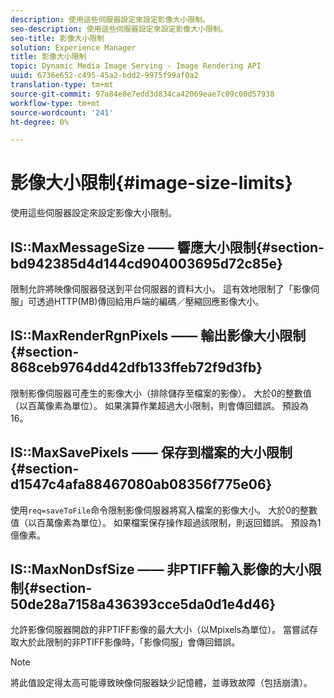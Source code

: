 ```yaml
---
description: 使用這些伺服器設定來設定影像大小限制。
seo-description: 使用這些伺服器設定來設定影像大小限制。
seo-title: 影像大小限制
solution: Experience Manager
title: 影像大小限制
topic: Dynamic Media Image Serving - Image Rendering API
uuid: 6736e652-c495-45a2-bdd2-9975f99af0a2
translation-type: tm+mt
source-git-commit: 97a84e8e7edd3d834ca42069eae7c09c00d57938
workflow-type: tm+mt
source-wordcount: '241'
ht-degree: 0%

---
```



# 影像大小限制{#image-size-limits}

使用這些伺服器設定來設定影像大小限制。

## IS::MaxMessageSize —— 響應大小限制{#section-bd942385d4d144cd904003695d72c85e}

限制允許將映像伺服器發送到平台伺服器的資料大小。 這有效地限制了「影像伺服」可透過HTTP(MB)傳回給用戶端的編碼／壓縮回應影像大小。

## IS::MaxRenderRgnPixels —— 輸出影像大小限制{#section-868ceb9764dd42dfb133ffeb72f9d3fb}

限制影像伺服器可產生的影像大小（排除儲存至檔案的影像）。 大於0的整數值（以百萬像素為單位）。 如果演算作業超過大小限制，則會傳回錯誤。 預設為 16。

## IS::MaxSavePixels —— 保存到檔案的大小限制{#section-d1547c4afa88467080ab08356f775e06}

使用`req=saveToFile`命令限制影像伺服器將寫入檔案的影像大小。 大於0的整數值（以百萬像素為單位）。 如果檔案保存操作超過該限制，則返回錯誤。 預設為1億像素。

## IS::MaxNonDsfSize —— 非PTIFF輸入影像的大小限制{#section-50de28a7158a436393cce5da0d1e4d46}

允許影像伺服器開啟的非PTIFF影像的最大大小（以Mpixels為單位）。 當嘗試存取大於此限制的非PTIFF影像時，「影像伺服」會傳回錯誤。

>[!NOTE]
>
>將此值設定得太高可能導致映像伺服器缺少記憶體，並導致故障（包括崩潰）。

